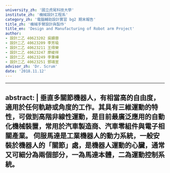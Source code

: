 ```yaml
---
university_zh: '國立虎尾科技大學'
institute_zh: '機械設計工程系'
category_zh: '電腦輔助設計實習 bg2 期末報告'
title_zh: '機械手臂設計與製作'
title_en: 'Design and Manufacturing of Robot arm Project'
author:
- 設計二乙 40623202 吳姍蓉
- 設計二乙 40623209 李芳瑜
- 設計二乙 40623211 王得榮
- 設計二乙 40623247 廖峻祥
- 設計二乙 40623249 李秉樺
- 設計二乙 40623251 鄧靖宣
advisor_zh: 'Dr. Scrum'
date: '2018.11.12'
---
```


---
abstract: |
    垂直多關節機器人，有相當高的自由度，適用於任何軌跡或角度的工作。其具有三維運動的特性，可做到高階非線性運動，是目前最廣泛應用的自動化機械裝置，常用於汽車製造商、汽車零組件與電子相關產業。
伺服馬達是工業機器人的動力系統，一般安裝於機器人的「關節」處，是機器人運動的心臟，通常又可細分為兩個部分，一為馬達本體，二為運動控制系統。
---


